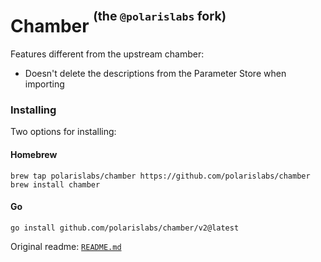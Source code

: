 # Chamber <sup><sup>(the `@polarislabs` fork)</sup></sup>

Features different from the upstream chamber:
  - Doesn't delete the descriptions from the Parameter Store when importing

### Installing

Two options for installing:

#### Homebrew

```
brew tap polarislabs/chamber https://github.com/polarislabs/chamber
brew install chamber
```

#### Go

```
go install github.com/polarislabs/chamber/v2@latest
```

Original readme: [`README.md`](./README.original.md)
